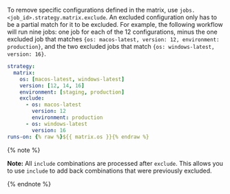 To remove specific configurations defined in the matrix, use `jobs.<job_id>.strategy.matrix.exclude`. An excluded configuration only has to be a partial match for it to be excluded. For example, the following workflow will run nine jobs: one job for each of the 12 configurations, minus the one excluded job that matches `{os: macos-latest, version: 12, environment: production}`, and the two excluded jobs that match `{os: windows-latest, version: 16}`.

```yaml
strategy:
  matrix:
    os: [macos-latest, windows-latest]
    version: [12, 14, 16]
    environment: [staging, production]
    exclude:
      - os: macos-latest
        version: 12
        environment: production
      - os: windows-latest
        version: 16
runs-on: {% raw %}${{ matrix.os }}{% endraw %}
```

{% note %}

**Note:** All `include` combinations are processed after `exclude`. This allows you to use `include` to add back combinations that were previously excluded.

{% endnote %}
